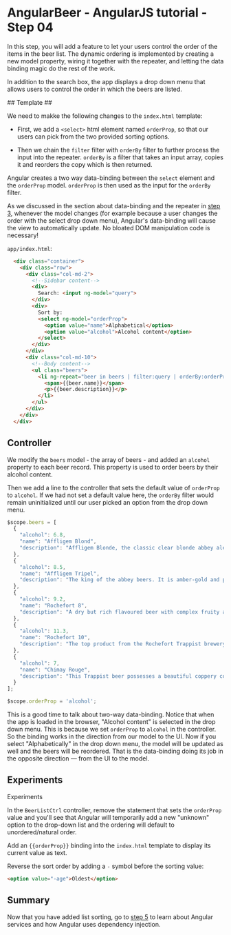 # AngularBeer - AngularJS tutorial - Step 04 #

In this step, you will add a feature to let your users control the order of the items in the beer list. The dynamic ordering is implemented by creating a new model property, wiring it together with the repeater, and letting the data binding magic do the rest of the work.

In addition to the search box, the app displays a drop down menu that allows users to control the order in which the beers are listed.

## Template ##

We need to makke the following changes to the `index.html` template:

* First, we add a `<select>` html element named `orderProp`, so that our users can pick from the two provided sorting options.

* Then we chain the `filter` filter with `orderBy` filter to further process the input into the repeater. 
  `orderBy` is a filter that takes an input array, copies it and reorders the copy which is then returned.

Angular creates a two way data-binding between the `select` element and the `orderProp` model. `orderProp` is then used as 
the input for the `orderBy` filter.

As we discussed in the section about data-binding and the repeater in [step 3](../step-03), whenever the model changes (for example because a user changes the order with the select drop down menu), Angular's data-binding will cause the view to automatically update. No bloated DOM manipulation code is necessary!

`app/index.html`:

```html
  <div class="container">
    <div class="row">
      <div class="col-md-2">
        <!--Sidebar content-->
        <div>
          Search: <input ng-model="query">
        </div>
        <div>  
          Sort by:
          <select ng-model="orderProp">
            <option value="name">Alphabetical</option>
            <option value="alcohol">Alcohol content</option>
          </select>
        </div>
      </div>
      <div class="col-md-10">
        <!--Body content-->
        <ul class="beers">
          <li ng-repeat="beer in beers | filter:query | orderBy:orderProp">
            <span>{{beer.name}}</span>
            <p>{{beer.description}}</p>
          </li>
        </ul>
      </div>
    </div>
  </div>
```


## Controller ##

We modify the `beers` model - the array of beers - and added an `alcohol` property to each beer record. This property is used to order beers by their alcohol content.

Then we add a line to the controller that sets the default value of `orderProp` to `alcohol`. If we had not set a default value here, the `orderBy` filter would remain uninitialized until our user picked an option from the drop down menu.

```javascript
$scope.beers = [
  {
    "alcohol": 6.8,
    "name": "Affligem Blond",
    "description": "Affligem Blonde, the classic clear blonde abbey ale, with a gentle roundness and 6.8% alcohol. Low on bitterness, it is eminently drinkable."
  },
  {
    "alcohol": 8.5,
    "name": "Affligem Tripel",
    "description": "The king of the abbey beers. It is amber-gold and pours with a deep head and original aroma, delivering a complex, full bodied flavour. Pure enjoyment! Secondary fermentation in the bottle."
  },
  {
    "alcohol": 9.2,
    "name": "Rochefort 8",
    "description": "A dry but rich flavoured beer with complex fruity and spicy flavours."
  },
  {
    "alcohol": 11.3,
    "name": "Rochefort 10",
    "description": "The top product from the Rochefort Trappist brewery. Dark colour, full and very impressive taste. Strong plum, raisin, and black currant palate, with ascending notes of vinousness and other complexities."
  },
  {
    "alcohol": 7,
    "name": "Chimay Rouge",
    "description": "This Trappist beer possesses a beautiful coppery colour that makes it particularly attractive. Topped with a creamy head, it gives off a slight fruity apricot smell from the fermentation. The aroma felt in the mouth is a balance confirming the fruit nuances revealed to the sense of smell. This traditional Belgian beer is best savoured at cellar temperature "
  }
];

$scope.orderProp = 'alcohol';
```

This is a good time to talk about two-way data-binding. Notice that when the app is loaded in the browser, "Alcohol content" is selected in the drop down menu. This is because we set `orderProp` to `alcohol` in the controller. So the binding works in the direction from our model to the UI. Now if you select "Alphabetically" in the drop down menu, the model will be updated as well and the beers will be reordered. That is the data-binding doing its job in the opposite direction — from the UI to the model.

## Experiments ##

Experiments

In the `BeerListCtrl` controller, remove the statement that sets the `orderProp` value and you'll see that Angular will temporarily add a new "unknown" option to the drop-down list and the ordering will default to unordered/natural order.

Add an `{{orderProp}}` binding into the `index.html` template to display its current value as text.

Reverse the sort order by adding a `-` symbol before the sorting value: 

```html
<option value="-age">Oldest</option>
```

## Summary ##

Now that you have added list sorting, go to [step 5](../step-05) to learn about Angular services and how Angular uses dependency injection.
